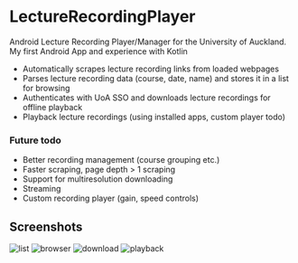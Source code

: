 # LectureRecordingPlayer
Android Lecture Recording Player/Manager for the University of Auckland. My first Android App and experience with Kotlin
* Automatically scrapes lecture recording links from loaded webpages
* Parses lecture recording data (course, date, name) and stores it in a list for browsing
* Authenticates with UoA SSO and downloads lecture recordings for offline playback
* Playback lecture recordings (using installed apps, custom player todo)
### Future todo
* Better recording management (course grouping etc.)
* Faster scraping, page depth > 1 scraping
* Support for multiresolution downloading
* Streaming
* Custom recording player (gain, speed controls)
## Screenshots
![list](https://i.imgur.com/c4r9tJX.png)
![browser](https://i.imgur.com/8CF0Dru.png)
![download](https://i.imgur.com/SKiqHSl.png)
![playback](https://i.imgur.com/l8pZ9Bp.png)

